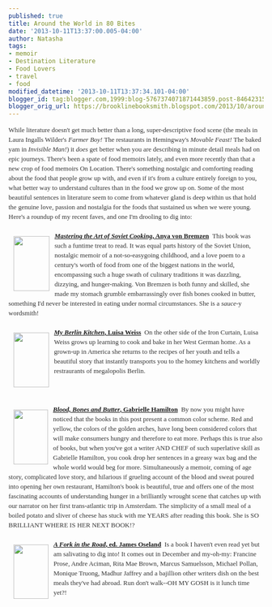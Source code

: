 ```yaml
---
published: true
title: Around the World in 80 Bites
date: '2013-10-11T13:37:00.005-04:00'
author: Natasha
tags:
- memoir
- Destination Literature
- Food Lovers
- travel
- food
modified_datetime: '2013-10-11T13:37:34.101-04:00'
blogger_id: tag:blogger.com,1999:blog-5767374071871443859.post-8464231562353028327
blogger_orig_url: https://brooklinebooksmith.blogspot.com/2013/10/around-world-in-80-bites.html
---
```


<div style="color: #333333; font-family: Georgia, 'Times New Roman', 'Bitstream Charter', Times, serif; font-size: 13px; line-height: 19px;">While literature doesn't get much better than a long, super-descriptive food scene (the meals in Laura Ingalls Wilder's&nbsp;<em>Farmer Boy!</em>&nbsp;The restaurants in Hemingway's&nbsp;<em>Movable&nbsp;Feast!&nbsp;</em>The baked yam in&nbsp;<em>Invisible Man!</em>) it&nbsp;<em>does</em>&nbsp;get better when you are describing in minute detail meals had on epic journeys. There's been a spate of food memoirs lately, and even more recently than that a new crop of food memoirs On Location. There's something nostalgic and comforting reading about the food that people grow up with, and even if it's from a culture entirely foreign to you, what better way to understand cultures than in the food we grow up on. Some of the most beautiful sentences in literature seem to come from whatever gland is deep within us that hold the genuine love, passion and nostalgia for the foods that sustained us when we were young. Here's a roundup of my recent faves, and one I'm drooling to dig into:</div><div style="color: #333333; font-family: Georgia, 'Times New Roman', 'Bitstream Charter', Times, serif; font-size: 13px; line-height: 19px;"><br /></div><div style="color: #333333; font-family: Georgia, 'Times New Roman', 'Bitstream Charter', Times, serif; font-size: 13px; line-height: 19px;"><strong><a data-mce-href="https://globecornerbookstore.com/blogs/wp-content/uploads/2013/10/soviet.jpg" href="https://globecornerbookstore.com/blogs/wp-content/uploads/2013/10/soviet.jpg"><img alt="" class="alignleft  wp-image-9642" data-mce-src="https://globecornerbookstore.com/blogs/wp-content/uploads/2013/10/soviet-199x300.jpg" data-mce-style="margin: 10px;" height="108" src="https://globecornerbookstore.com/blogs/wp-content/uploads/2013/10/soviet-199x300.jpg" style="border: 0px; cursor: default; float: left; margin: 10px;" title="soviet" width="71" /></a><a data-mce-href="https://www.brooklinebooksmith-shop.com/book/9780307886811" href="https://www.brooklinebooksmith-shop.com/book/9780307886811"><em>Mastering the Art of Soviet Cooking</em>, Anya von Bremzen</a></strong>&nbsp;&nbsp;This book was such a funtime treat to read. It was equal parts history of the Soviet Union, nostalgic memoir of a not-so-easygoing childhood, and a love poem to a century's worth of food from one of the biggest nations in the world, encompassing such a huge swath of culinary traditions it was dazzling, dizzying, and hunger-making. Von Bremzen is both funny and skilled, she made my stomach grumble embarrassingly over fish bones cooked in butter, something I'd never be interested in eating under normal circumstances. She is a&nbsp;<em>sauce</em>-y wordsmith!</div><div style="color: #333333; font-family: Georgia, 'Times New Roman', 'Bitstream Charter', Times, serif; font-size: 13px; line-height: 19px;"><br /></div><div style="color: #333333; font-family: Georgia, 'Times New Roman', 'Bitstream Charter', Times, serif; font-size: 13px; line-height: 19px;"><strong><em><a data-mce-href="https://globecornerbookstore.com/blogs/wp-content/uploads/2013/10/myberlinkitchen.jpg" href="https://globecornerbookstore.com/blogs/wp-content/uploads/2013/10/myberlinkitchen.jpg"><img alt="" class="alignleft  wp-image-9644" data-mce-src="https://globecornerbookstore.com/blogs/wp-content/uploads/2013/10/myberlinkitchen-194x300.jpg" data-mce-style="margin: 10px;" height="108" src="https://globecornerbookstore.com/blogs/wp-content/uploads/2013/10/myberlinkitchen-194x300.jpg" style="border: 0px; cursor: default; float: left; margin: 10px;" title="myberlinkitchen" width="70" /></a><a data-mce-href="https://www.brooklinebooksmith-shop.com/book/9780147509741" href="https://www.brooklinebooksmith-shop.com/book/9780147509741">My Berlin Kitchen</a></em><a data-mce-href="https://www.brooklinebooksmith-shop.com/book/9780147509741" href="https://www.brooklinebooksmith-shop.com/book/9780147509741">, Luisa Weiss</a>&nbsp;&nbsp;</strong>On the other side of the Iron Curtain, Luisa Weiss grows up learning to cook and bake in her West German home. As a grown-up in America she returns to the recipes of her youth and tells a beautiful story that instantly transports you to the homey kitchens and worldly restraurants of megalopolis Berlin.</div><div style="color: #333333; font-family: Georgia, 'Times New Roman', 'Bitstream Charter', Times, serif; font-size: 13px; line-height: 19px;"><br /></div><div style="color: #333333; font-family: Georgia, 'Times New Roman', 'Bitstream Charter', Times, serif; font-size: 13px; line-height: 19px;"><br /></div><div style="color: #333333; font-family: Georgia, 'Times New Roman', 'Bitstream Charter', Times, serif; font-size: 13px; line-height: 19px;"><br /></div><div style="color: #333333; font-family: Georgia, 'Times New Roman', 'Bitstream Charter', Times, serif; font-size: 13px; line-height: 19px;"><strong><a data-mce-href="https://www.brooklinebooksmith-shop.com/book/9780812980882" href="https://www.brooklinebooksmith-shop.com/book/9780812980882"><em><img alt="" class="alignleft  wp-image-9645" data-mce-src="https://globecornerbookstore.com/blogs/wp-content/uploads/2013/10/blood-bones-and-butter-188x300.jpg" data-mce-style="margin: 10px;" height="108" src="https://globecornerbookstore.com/blogs/wp-content/uploads/2013/10/blood-bones-and-butter-188x300.jpg" style="border: 0px; cursor: default; float: left; margin: 10px;" title="blood-bones-and-butter" width="68" />Blood, Bones and Butter</em>, Gabrielle Hamilton</a>&nbsp;&nbsp;</strong>By now you might have noticed that the books in this post present a common color scheme. Red and yellow, the colors of the golden arches, have long been considered colors that will make consumers hungry and therefore to eat more. Perhaps this is true also of books, but when you've got a writer AND CHEF of such superlative skill as Gabrielle Hamilton, you cook drop her sentences in a greasy wax bag and the whole world would beg for more. Simultaneously a memoir, coming of age story, complicated love story, and hilarious if grueling account of the blood and sweat poured into opening her own restaurant, Hamilton's book is beautiful, true and offers one of the most fascinating accounts of understanding hunger in a brilliantly wrought scene that catches up with our narrator on her first trans-atlantic trip in Amsterdam. The simplicity of a small meal of a boiled potato and sliver of cheese has stuck with me YEARS after reading this book. She is SO BRILLIANT WHERE IS HER NEXT BOOK!?</div><div style="color: #333333; font-family: Georgia, 'Times New Roman', 'Bitstream Charter', Times, serif; font-size: 13px; line-height: 19px;"><br /></div><div style="color: #333333; font-family: Georgia, 'Times New Roman', 'Bitstream Charter', Times, serif; font-size: 13px; line-height: 19px;"><strong><em><a data-mce-href="https://globecornerbookstore.com/blogs/wp-content/uploads/2013/10/forkroad.jpg" href="https://globecornerbookstore.com/blogs/wp-content/uploads/2013/10/forkroad.jpg"><img alt="" class="alignleft  wp-image-9643" data-mce-src="https://globecornerbookstore.com/blogs/wp-content/uploads/2013/10/forkroad.jpg" data-mce-style="margin: 10px;" height="107" src="https://globecornerbookstore.com/blogs/wp-content/uploads/2013/10/forkroad.jpg" style="border: 0px; cursor: default; float: left; margin: 10px;" title="forkroad" width="69" /></a><a data-mce-href="https://www.brooklinebooksmith-shop.com/book/9781743218440" href="https://www.brooklinebooksmith-shop.com/book/9781743218440">A Fork in the Road</a></em><a data-mce-href="https://www.brooklinebooksmith-shop.com/book/9781743218440" href="https://www.brooklinebooksmith-shop.com/book/9781743218440">, ed. James Oseland</a></strong>&nbsp; Is a book I haven't even read yet but am salivating to dig into! It comes out in December and my-oh-my: Francine Prose, Andre Aciman, Rita Mae Brown, Marcus Samuelsson, Michael Pollan, Monique Truong, Madhur Jaffrey and a bajillion other writers dish on the best meals they've had abroad. Run don't walk--OH MY GOSH is it lunch time yet?!</div>